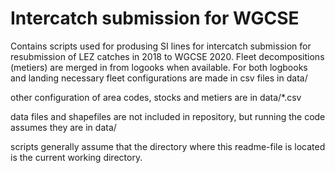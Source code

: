# Intercatch submission for WGCSE

Contains scripts used for produsing SI lines for intercatch submission for resubmission of LEZ catches in 2018 to WGCSE 2020. 
Fleet decompositions (metiers) are merged in from logooks when available. For both logbooks and landing necessary fleet configurations are made in csv files in data/

other configuration of area codes, stocks and metiers are in data/*.csv

data files and shapefiles are not included in repository, but running the code assumes they are in data/

scripts generally assume that the directory where this readme-file is located is the current working directory.